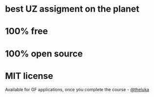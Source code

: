 # best UZ assigment on the planet
# 100% free
# 100% open source
# MIT license
Available for GF applications, once you complete the course - 
  [@theluka](https://www.instagram.com/thelukadragar/)


